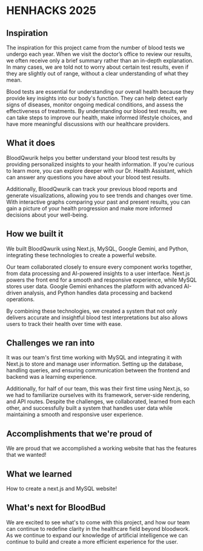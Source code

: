 # HENHACKS 2025
## Inspiration
The inspiration for this project came from the number of blood tests we undergo each year. When we visit the doctor’s office to review our results, we often receive only a brief summary rather than an in-depth explanation. In many cases, we are told not to worry about certain test results, even if they are slightly out of range, without a clear understanding of what they mean.

Blood tests are essential for understanding our overall health because they provide key insights into our body's function. They can help detect early signs of diseases, monitor ongoing medical conditions, and assess the effectiveness of treatments. By understanding our blood test results, we can take steps to improve our health, make informed lifestyle choices, and have more meaningful discussions with our healthcare providers.
## What it does
BloodQwurik helps you better understand your blood test results by providing personalized insights to your health information. If you're curious to learn more, you can explore deeper with our Dr. Health Assistant, which can answer any questions you have about your blood test results.

Additionally, BloodQwurik can track your previous blood reports and generate visualizations, allowing you to see trends and changes over time. With interactive graphs comparing your past and present results, you can gain a picture of your health progression and make more informed decisions about your well-being.
## How we built it

We built BloodQwurik using Next.js, MySQL, Google Gemini, and Python, integrating these technologies to create a powerful website.

Our team collaborated closely to ensure every component works together, from data processing and AI-powered insights to a user interface. Next.js powers the front end for a smooth and responsive experience, while MySQL stores user data. Google Gemini enhances the platform with advanced AI-driven analysis, and Python handles data processing and backend operations.

By combining these technologies, we created a system that not only delivers accurate and insightful blood test interpretations but also allows users to track their health over time with ease.

## Challenges we ran into
It was our team's first time working with MySQL and integrating it with Next.js to store and manage user information. Setting up the database, handling queries, and ensuring communication between the frontend and backend was a learning experience.

Additionally, for half of our team, this was their first time using Next.js, so we had to familiarize ourselves with its framework, server-side rendering, and API routes. Despite the challenges, we collaborated, learned from each other, and successfully built a system that handles user data while maintaining a smooth and responsive user experience. 

## Accomplishments that we're proud of
We are proud that we accomplished a working website that has the features that we wanted!

## What we learned
How to create a next.js and MySQL website!

## What's next for BloodBud
We are excited to see what's to come with this project, and how our team can continue to redefine clarity in the healthcare field beyond bloodwork. As we continue to expand our knowledge of artificial intelligence we can continue to build and create a more efficient experience for the user.
